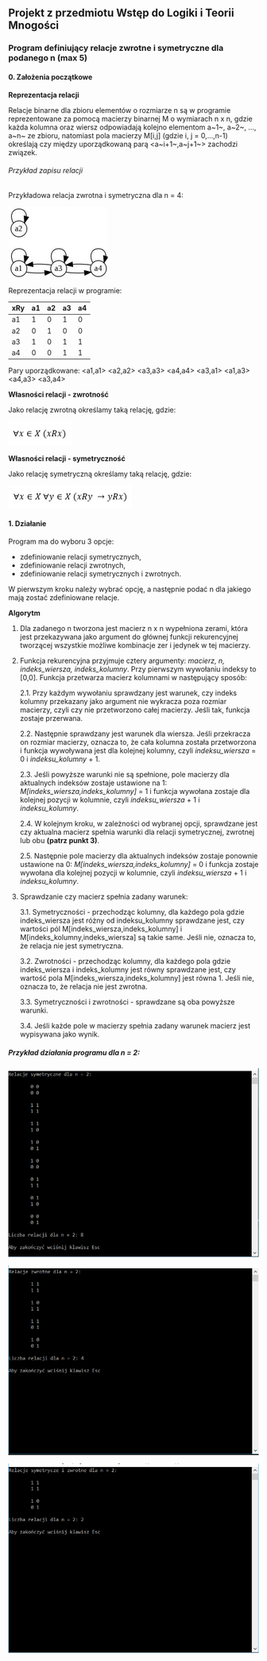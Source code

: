 ## Projekt z przedmiotu Wstęp do Logiki i Teorii Mnogości
### Program definiujący relacje zwrotne i symetryczne dla podanego n (max 5)
#### 0. Założenia początkowe
**Reprezentacja relacji**

Relacje binarne dla zbioru elementów o rozmiarze n są w programie reprezentowane za pomocą macierzy binarnej M o wymiarach n x n, gdzie każda kolumna oraz wiersz odpowiadają kolejno elementom a~1~, a~2~, ..., a~n~ ze zbioru, natomiast pola macierzy M[i,j] (gdzie i, j = 0,...,n-1) określają czy między uporządkowaną parą <a~i+1~,a~j+1~> zachodzi związek.

###### Przykład zapisu relacji

Przykładowa relacja zwrotna i symetryczna dla n = 4:

![picture](img/graphchart.jpg)

Reprezentacja relacji w programie:

| xRy  | a1 | a2 | a3 | a4 | 
| --- | --- | --- | --- | --- |
| a1  | 1  | 0  | 1  | 0  |
| a2  | 0  | 1  | 0  | 0  |
| a3  | 1  | 0  | 1  | 1  |
| a4  | 0  | 0  | 1  | 1  |

Pary uporządkowane:
<a1,a1>
<a2,a2>
<a3,a3>
<a4,a4>
<a3,a1>
<a1,a3>
<a4,a3>
<a3,a4>

**Własności relacji - zwrotność**

Jako relację zwrotną określamy taką relację, gdzie:

![picture2](img/1.PNG)

**Własności relacji - symetryczność**

Jako relację symetryczną określamy taką relację, gdzie:

![picture3](img/2.PNG)

#### 1. Działanie

Program ma do wyboru 3 opcje: 
- zdefiniowanie relacji symetrycznych, 
- zdefiniowanie relacji zwrotnych,
- zdefiniowanie relacji symetrycznych i zwrotnych.

W pierwszym kroku należy wybrać opcję, a następnie podać n dla jakiego mają zostać zdefiniowane relacje.

**Algorytm**

1. Dla zadanego n tworzona jest macierz n x n wypełniona zerami, która jest przekazywana jako argument do głównej funkcji rekurencyjnej tworzącej wszystkie możliwe kombinacje zer i jedynek w tej macierzy.

2. Funkcja rekurencyjna przyjmuje cztery argumenty: _macierz, n, indeks_wiersza, indeks_kolumny_. Przy pierwszym wywołaniu indeksy to [0,0]. Funkcja przetwarza macierz kolumnami w następujący sposób:

    2.1. Przy każdym wywołaniu sprawdzany jest warunek, czy indeks kolumny przekazany jako argument nie wykracza poza rozmiar macierzy, czyli czy nie przetworzono całej macierzy. Jeśli tak, funkcja zostaje przerwana.
    
    2.2. Następnie sprawdzany jest warunek dla wiersza. Jeśli przekracza on rozmiar macierzy, oznacza to, że cała kolumna została przetworzona i funkcja wywoływana jest dla kolejnej kolumny, czyli _indeksu_wiersza_ = 0 i _indeksu_kolumny_ + 1.
    
    2.3. Jeśli powyższe warunki nie są spełnione, pole macierzy dla aktualnych indeksów zostaje ustawione na 1: _M[indeks_wiersza,indeks_kolumny]_ = 1 i funkcja wywołana zostaje dla kolejnej pozycji w kolumnie, czyli _indeksu_wiersza_ + 1 i _indeksu_kolumny_.
    
    2.4. W kolejnym kroku, w zależności od wybranej opcji, sprawdzane jest czy aktualna macierz spełnia warunki dla relacji symetrycznej, zwrotnej lub obu **(patrz punkt 3)**.
    
    2.5. Następnie pole macierzy dla aktualnych indeksów zostaje ponownie ustawione na 0: _M[indeks_wiersza,indeks_kolumny]_ = 0 i funkcja zostaje wywołana dla kolejnej pozycji w kolumnie, czyli  _indeksu_wiersza_ + 1 i _indeksu_kolumny_.
    
3. Sprawdzanie czy macierz spełnia zadany warunek:
    
     3.1. Symetryczności - przechodząc kolumny, dla każdego pola gdzie indeks_wiersza jest różny od indeksu_kolumny sprawdzane jest, czy wartości pól M[indeks_wiersza,indeks_kolumny] i M[indeks_kolumny,indeks_wiersza] są takie same. Jeśli nie, oznacza to, że relacja nie jest symetryczna.
        
     3.2. Zwrotności - przechodząc kolumny, dla każdego pola gdzie indeks_wiersza i indeks_kolumny jest równy sprawdzane jest, czy wartość pola M[indeks_wiersza,indeks_kolumny] jest równa 1. Jeśli nie, oznacza to, że relacja nie jest zwrotna.
        
     3.3. Symetryczności i zwrotności - sprawdzane są oba powyższe warunki.
        
     3.4. Jeśli każde pole w macierzy spełnia zadany warunek macierz jest wypisywana jako wynik.
     
##### Przykład działania programu dla n = 2:

![symmetric](img/symmetric.PNG)

![reflexive](img/reflexive.PNG)

![both](img/both.PNG)
